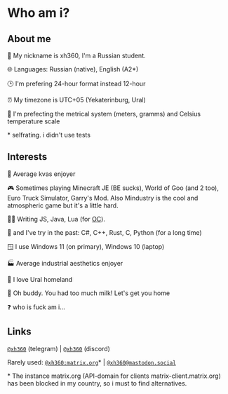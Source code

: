 # Who am i?

## About me
👤 My nickname is xh360, I'm a Russian student.

🌐 Languages: Russian (native), English (A2*)

🕒 I'm prefering 24-hour format instead 12-hour

⏰ My timezone is UTC+05 (Yekaterinburg, Ural)

📏 I'm prefecting the metrical system (meters, gramms) and Celsius temperature scale

\* selfrating. i didn't use tests

## Interests 
🍺 Average kvas enjoyer

🎮 Sometimes playing Minecraft JE (BE sucks), World of Goo (and 2 too), Euro Truck Simulator, Garry's Mod. Also Mindustry is the cool and atmospheric game but it's a little hard. 

🧑‍💻 Writing JS, Java, Lua (for [OC](https://www.curseforge.com/minecraft/mc-mods/opencomputers)). 

💾 and I've try in the past: C#, C++, Rust, C, Python (for a long time)

🪟 I use Windows 11 (on primary), Windows 10 (laptop)

🏭 Average industrial aesthetics enjoyer

💚 I love Ural homeland

🥛 Oh buddy. You had too much milk! Let's get you home

❓ who is fuck am i...

## Links

[`@xh360`](https://t.me/xh360) (telegram) | [`@xh360`](https://discord.com/users/726656183817076738) (discord)

Rarely used: [`@xh360:matrix.org`](https://matrix.to/#/@xh360:matrix.org)\* | [`@xh360@mastodon.social`](https://mastodon.social/@xh360)

\* The instance matrix.org (API-domain for clients matrix-client.matrix.org) has been blocked in my country, so i must to find alternatives.
